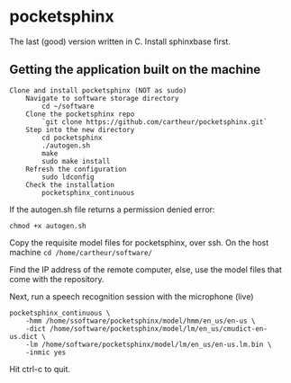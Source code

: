 # pocketsphinx
The last (good) version written in C. Install sphinxbase first.

## Getting the application built on the machine

```
Clone and install pocketsphinx (NOT as sudo)
	Navigate to software storage directory
		cd ~/software
	Clone the pocketsphinx repo
		`git clone https://github.com/cartheur/pocketsphinx.git`
	Step into the new directory
		cd pocketsphinx
		./autogen.sh
		make
		sudo make install
	Refresh the configuration
		sudo ldconfig
	Check the installation
		pocketsphinx_continuous
```
If the autogen.sh file returns a permission denied error:

```
chmod +x autogen.sh
```

Copy the requisite model files for pocketsphinx, over ssh. On the host machine
	`cd /home/cartheur/software/`
   
Find the IP address of the remote computer, else, use the model files that come with the repository.

Next, run a speech recognition session with the microphone (live)
	
```
pocketsphinx_continuous \
    -hmm /home/ssoftware/pocketsphinx/model/hmm/en_us/en-us \
    -dict /home/software/pocketsphinx/model/lm/en_us/cmudict-en-us.dict \
    -lm /home/software/pocketsphinx/model/lm/en_us/en-us.lm.bin \
    -inmic yes
```

Hit ctrl-c to quit.
